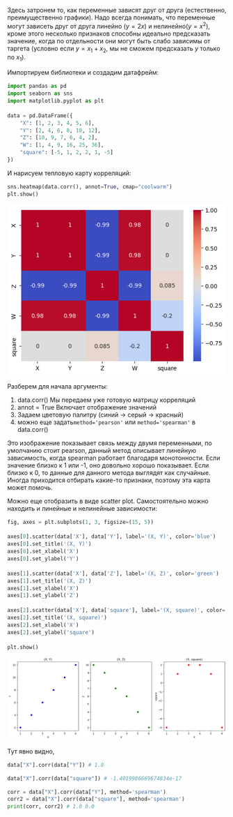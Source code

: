 Здесь затронем то, как переменные зависят друг от друга (естественно, преимущественно графики). Надо всегда понимать, что переменные могут зависеть друг от друга линейно ($y = 2x$) и нелинейно($y = x^{2}$), кроме этого несколько признаков способны идеально предсказать значение, когда по отдельности они могут быть слабо зависимы от таргета (условно если $y = x_{1} + x_{2}$, мы не сможем предсказать $y$ только по $x_{1}$).

Импортируем библиотеки и создадим датафрейм:

``` python
import pandas as pd
import seaborn as sns
import matplotlib.pyplot as plt
  
data = pd.DataFrame({
    "X": [1, 2, 3, 4, 5, 6],
    "Y": [2, 4, 6, 8, 10, 12],
    "Z": [10, 9, 7, 6, 4, 2],
    "W": [1, 4, 9, 16, 25, 36],
    "square": [-5, 1, 2, 2, 1, -5]
})
```

И нарисуем тепловую карту корреляций:

``` python
sns.heatmap(data.corr(), annot=True, cmap="coolwarm")
plt.show()
```

![Heatmap](https://raw.githubusercontent.com/DanisSharafiev/MLCourse/refs/heads/main/Images/11.png)

Разберем для начала аргументы: 
1) data.corr() Мы передаем уже готовую матрицу корреляций
2) annot = True Включает отображение значений
3) Задаем цветовую палитру (синий -> серый -> красный)
4) можно еще задать`method='pearson'` или `method='spearman'` в data.corr()

Это изображение показывает связь между двумя переменными, по умолчанию стоит pearson, данный метод описывает линейную зависимость, когда spearman работает благодаря монотонности. Если значение близко к 1 или -1, оно довольно хорошо показывает. Если близко к 0, то данные для данного метода выглядят как случайные. Иногда приходится отбирать какие-то признаки, поэтому эта карта может помочь.

Можно еще отобразить в виде scatter plot. Самостоятельно можно находить и линейные и нелинейные зависимости:

``` python
fig, axes = plt.subplots(1, 3, figsize=(15, 5))
  
axes[0].scatter(data['X'], data['Y'], label='(X, Y)', color='blue')
axes[0].set_title('(X, Y)')
axes[0].set_xlabel('X')
axes[0].set_ylabel('Y')
  
axes[1].scatter(data['X'], data['Z'], label='(X, Z)', color='green')
axes[1].set_title('(X, Z)')
axes[1].set_xlabel('X')
axes[1].set_ylabel('Z')
  
axes[2].scatter(data['X'], data['square'], label='(X, square)', color='red')
axes[2].set_title('(X, square)')
axes[2].set_xlabel('X')
axes[2].set_ylabel('square')
  
plt.show()
```

![Plots](https://raw.githubusercontent.com/DanisSharafiev/MLCourse/refs/heads/main/Images/12.png)

Тут явно видно, 

``` python
data["X"].corr(data["Y"]) # 1.0
```

``` python
data["X"].corr(data["square"]) # -1.4019986669674834e-17
```

``` python
corr = data["X"].corr(data["Y"], method='spearman')
corr2 = data["X"].corr(data["square"], method='spearman')
print(corr, corr2) # 1.0 0.0
```




